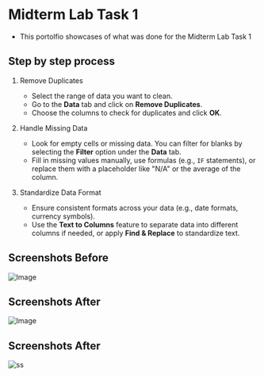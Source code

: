 # Midterm Lab Task 1
- This portolfio showcases of what was done for the Midterm Lab Task 1

## Step by step process
1. Remove Duplicates
   - Select the range of data you want to clean.
   - Go to the **Data** tab and click on **Remove Duplicates**.
   - Choose the columns to check for duplicates and click **OK**.

2. Handle Missing Data
   - Look for empty cells or missing data. You can filter for blanks by selecting the **Filter** option under the **Data** tab.
   - Fill in missing values manually, use formulas (e.g., `IF` statements), or replace them with a placeholder like "N/A" or the average of the column.

3. Standardize Data Format
   - Ensure consistent formats across your data (e.g., date formats, currency symbols).
   - Use the **Text to Columns** feature to separate data into different columns if needed, or apply **Find & Replace** to standardize text.

## Screenshots Before
![Image](https://github.com/user-attachments/assets/02c1c890-d52d-4a54-b945-bb081d39944f)

## Screenshots After
![Image](https://github.com/user-attachments/assets/1e814765-3cda-458f-b641-c45b0b72f631)

## Screenshots After
![ss](https://github.com/user-attachments/assets/f72facb6-0b69-4665-ac93-9bd6d19b3f81)




